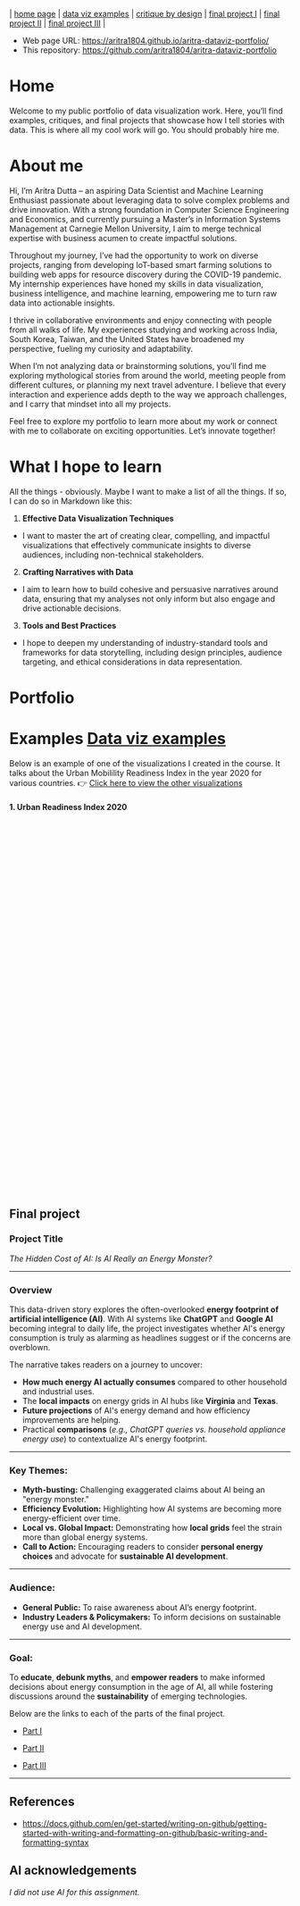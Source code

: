 | [home page](https://aritra1804.github.io/aritra-dataviz-portfolio/) | [data viz examples](dataviz-examples) | [critique by design](critique-by-design) | [final project I](final-project-part-one) | [final project II](final-project-part-two) | [final project III](final-project-part-three) |

- Web page URL: https://aritra1804.github.io/aritra-dataviz-portfolio/
- This repository: https://github.com/aritra1804/aritra-dataviz-portfolio

# Home
Welcome to my public portfolio of data visualization work. Here, you’ll find examples, critiques, and final projects that showcase how I tell stories with data. This is where all my cool work will go. You should probably hire me. 

# About me
Hi, I’m Aritra Dutta – an aspiring Data Scientist and Machine Learning Enthusiast passionate about leveraging data to solve complex problems and drive innovation. With a strong foundation in Computer Science Engineering and Economics, and currently pursuing a Master’s in Information Systems Management at Carnegie Mellon University, I aim to merge technical expertise with business acumen to create impactful solutions.

Throughout my journey, I’ve had the opportunity to work on diverse projects, ranging from developing IoT-based smart farming solutions to building web apps for resource discovery during the COVID-19 pandemic. My internship experiences have honed my skills in data visualization, business intelligence, and machine learning, empowering me to turn raw data into actionable insights.

I thrive in collaborative environments and enjoy connecting with people from all walks of life. My experiences studying and working across India, South Korea, Taiwan, and the United States have broadened my perspective, fueling my curiosity and adaptability.

When I’m not analyzing data or brainstorming solutions, you’ll find me exploring mythological stories from around the world, meeting people from different cultures, or planning my next travel adventure. I believe that every interaction and experience adds depth to the way we approach challenges, and I carry that mindset into all my projects.

Feel free to explore my portfolio to learn more about my work or connect with me to collaborate on exciting opportunities. Let’s innovate together!

# What I hope to learn
All the things - obviously. Maybe I want to make a list of all the things.  If so, I can do so in Markdown like this: 

1. **Effective Data Visualization Techniques**
- I want to master the art of creating clear, compelling, and impactful visualizations that effectively communicate insights to diverse audiences, including non-technical stakeholders.

2. **Crafting Narratives with Data**
- I aim to learn how to build cohesive and persuasive narratives around data, ensuring that my analyses not only inform but also engage and drive actionable decisions.

3. **Tools and Best Practices**
- I hope to deepen my understanding of industry-standard tools and frameworks for data storytelling, including design principles, audience targeting, and ethical considerations in data representation.


# Portfolio

# Examples [Data viz examples](critique-by-design)
Below is an example of one of the visualizations I created in the course. It talks about the Urban Mobilility Readiness Index in the year 2020 for various countries.
👉 [Click here to view the other visualizations](dataviz-examples.md)
#### 1. Urban Readiness Index 2020
<div style="min-height:660px" id="datawrapper-vis-M9WpL"><img src="https://datawrapper.dwcdn.net/M9WpL/full.png" alt="" /></div> 


## Final project

### **Project Title**  
*The Hidden Cost of AI: Is AI Really an Energy Monster?*

---

### **Overview**  
This data-driven story explores the often-overlooked **energy footprint of artificial intelligence (AI)**. With AI systems like **ChatGPT** and **Google AI** becoming integral to daily life, the project investigates whether AI's energy consumption is truly as alarming as headlines suggest or if the concerns are overblown.

The narrative takes readers on a journey to uncover:  
- **How much energy AI actually consumes** compared to other household and industrial uses.  
- The **local impacts** on energy grids in AI hubs like **Virginia** and **Texas**.  
- **Future projections** of AI's energy demand and how efficiency improvements are helping.  
- Practical **comparisons** (*e.g., ChatGPT queries vs. household appliance energy use*) to contextualize AI's energy footprint.

---

### **Key Themes:**  
- **Myth-busting:** Challenging exaggerated claims about AI being an "energy monster."  
- **Efficiency Evolution:** Highlighting how AI systems are becoming more energy-efficient over time.  
- **Local vs. Global Impact:** Demonstrating how **local grids** feel the strain more than global energy systems.  
- **Call to Action:** Encouraging readers to consider **personal energy choices** and advocate for **sustainable AI development**.


---

### **Audience:**  
- **General Public:** To raise awareness about AI’s energy footprint.  
- **Industry Leaders & Policymakers:** To inform decisions on sustainable energy use and AI development.

---

### **Goal:**  
To **educate**, **debunk myths**, and **empower readers** to make informed decisions about energy consumption in the age of AI, all while fostering discussions around the **sustainability** of emerging technologies.  

Below are the links to each of the parts of the final project.


- [Part I](final-project-part-one)

- [Part II](final-project-part-two)

- [Part III](final-project-part-three)

---


## References
- https://docs.github.com/en/get-started/writing-on-github/getting-started-with-writing-and-formatting-on-github/basic-writing-and-formatting-syntax 

## AI acknowledgements
_I did not use AI for this assignment._

